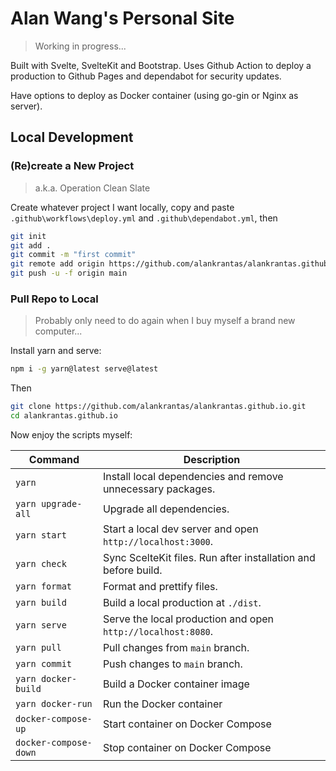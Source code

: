 # Alan Wang's Personal Site

> Working in progress... 

Built with Svelte, SvelteKit and Bootstrap. Uses Github Action to deploy a production to Github Pages and dependabot for security updates.

Have options to deploy as Docker container (using go-gin or Nginx as server).

## Local Development

### (Re)create a New Project

> a.k.a. Operation Clean Slate

Create whatever project I want locally, copy and paste `.github\workflows\deploy.yml` and `.github\dependabot.yml`, then

```bash
git init
git add .
git commit -m "first commit"
git remote add origin https://github.com/alankrantas/alankrantas.github.io.git
git push -u -f origin main
```

### Pull Repo to Local

> Probably only need to do again when I buy myself a brand new computer...

Install yarn and serve:

```bash
npm i -g yarn@latest serve@latest
```

Then

```bash
git clone https://github.com/alankrantas/alankrantas.github.io.git
cd alankrantas.github.io
```

Now enjoy the scripts myself:

| Command               | Description                                                    |
| --------------------- | -------------------------------------------------------------- |
| `yarn`                | Install local dependencies and remove unnecessary packages.    |
| `yarn upgrade-all`    | Upgrade all dependencies.                                      |
| `yarn start`          | Start a local dev server and open `http://localhost:3000`.     |
| `yarn check`          | Sync ScelteKit files. Run after installation and before build. |
| `yarn format`         | Format and prettify files.                                     |
| `yarn build`          | Build a local production at `./dist`.                          |
| `yarn serve`          | Serve the local production and open `http://localhost:8080`.   |
| `yarn pull`           | Pull changes from `main` branch.                               |
| `yarn commit`         | Push changes to `main` branch.                                 |
| `yarn docker-build`   | Build a Docker container image                                 |
| `yarn docker-run`     | Run the Docker container                                       |
| `docker-compose-up`   | Start container on Docker Compose                              |
| `docker-compose-down` | Stop container on Docker Compose                               |
